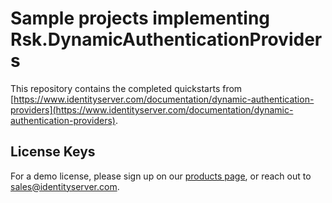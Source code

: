 # Sample projects implementing Rsk.DynamicAuthenticationProviders

This repository contains the completed quickstarts from [https://www.identityserver.com/documentation/dynamic-authentication-providers](https://www.identityserver.com/documentation/dynamic-authentication-providers).

## License Keys

For a demo license, please sign up on our [products page](https://www.identityserver.com/products/dynamic-authentication-providers), or reach out to <sales@identityserver.com>.
